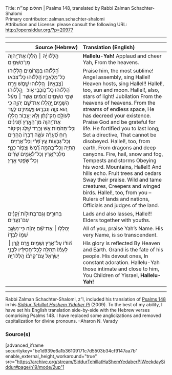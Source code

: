 <html>
<head></head>
<body>
Title: תהלים קמ״ח | Psalms 148, translated by Rabbi Zalman Schachter-Shalomi<br />
Primary contributor: zalman.schachter-shalomi<br />
Attribution and License: please consult the following URL: <a href="http://opensiddur.org/?p=20977">http://opensiddur.org/?p=20977</a>
<p />
<hr />

<table style="margin-left: auto;margin-right: auto;" class="draggable">
<thead><tr><th id="x" style="text-align: right;">Source (Hebrew)</th><th style="text-align: left;">Translation (English)</th></tr></thead>
<tbody>
<tr><td style="vertical-align:top;" width="46%">
<div class="liturgy"><span lang="he">
הַ֥לְלוּ יָ֨הּ ׀ 
הַֽלְל֣וּ אֶת־יְ֭הוָה 
מִן־הַשָּׁמַ֑יִם 
</span></div></td>
 
<td style="vertical-align:top;" width="53%">
<div class="english">
<strong>Hallelu-Yah!</strong>
Applaud and cheer Yah, 
From the heavens.
</div></td></tr>


<tr><td style="vertical-align:top;" width="46%">
<div class="liturgy"><span lang="he">
הַֽ֝לְל֗וּהוּ בַּמְּרוֹמִֽים׃
הַֽלְל֥וּהוּ כָל־מַלְאָכָ֑יו 
הַֽ֝לְל֗וּהוּ כָּל־צבאו [צְבָאָֽיו׃]&nbsp;
הַֽ֭לְלוּהוּ שֶׁ֣מֶשׁ וְיָרֵ֑חַ 
הַ֝לְל֗וּהוּ כָּל־כּ֥וֹכְבֵי אֽוֹר׃
&nbsp;
הַֽ֭לְלוּהוּ שְׁמֵ֣י הַשָּׁמָ֑יִם 
וְ֝הַמַּ֗יִם אֲשֶׁ֤ר ׀ מֵעַ֬ל הַשָּׁמָֽיִם׃
יְֽ֭הַֽלְלוּ אֶת־שֵׁ֣ם יְהוָ֑ה 
כִּ֤י ה֭וּא צִוָּ֣ה וְנִבְרָֽאוּ׃
וַיַּעֲמִידֵ֣ם לָעַ֣ד לְעוֹלָ֑ם 
חָק־נָ֝תַ֗ן 
וְלֹ֣א יַעֲבֽוֹר׃
הַֽלְל֣וּ אֶת־יְ֭הוָה מִן־הָאָ֑רֶץ 
תַּ֝נִּינִ֗ים וְכָל־תְּהֹמֽוֹת׃
אֵ֣שׁ וּ֭בָרָד שֶׁ֣לֶג וְקִיט֑וֹר 
ר֥וּחַ סְ֝עָרָ֗ה 
עֹשָׂ֥ה דְבָרֽוֹ׃
הֶהָרִ֥ים 
וְכָל־גְּבָע֑וֹת 
עֵ֥ץ פְּ֝רִ֗י וְכָל־אֲרָזִֽים׃
&nbsp;
הַֽחַיָּ֥ה וְכָל־בְּהֵמָ֑ה 
רֶ֝֗מֶשׂ וְצִפּ֥וֹר כָּנָֽף׃
&nbsp;
מַלְכֵי־אֶ֭רֶץ וְכָל־לְאֻמִּ֑ים 
שָׂ֝רִ֗ים וְכָל־שֹׁ֥פְטֵי אָֽרֶץ׃
</span></div></td>
 
<td style="vertical-align:top;" width="53%">
<div class="english">
Praise him, the most sublime! 
Angel assembly, sing Hallel!
Heaven hosts, sing Hallel!!
Hallel!, too, sun and moon. 
Hallel!, also, stars of light!
Jubilation 
From the heavens of heavens. 
From the streams of endless space, 
He has decreed your existence.
Praise God and be grateful for life.
He fortified you to last long; 
Set a directive, 
That cannot be disobeyed.
Hallel!, too, from earth, 
From dragons and deep canyons.
Fire, hail, snow and fog, 
Tempests and storms 
Obeying his word.
Mountains, Hallel!! 
And hills echo. 
Fruit trees and cedars 
Sway their praise.
Wild and tame creatures, 
Creepers and winged birds.
Hallel!, too, from you – 
Rulers of lands and nations, 
Officials and judges of the land.
</div></td></tr>


<tr><td style="vertical-align:top;" width="46%">
<div class="liturgy"><span lang="he">
בַּחוּרִ֥ים וְגַם־בְּתוּל֑וֹת 
זְ֝קֵנִ֗ים עִם־נְעָרִֽים׃
</span></div></td>
 
<td style="vertical-align:top;" width="53%">
<div class="english">
Lads and also lasses, Hallel!! 
Elders together with youths.
</div></td></tr>


<tr><td style="vertical-align:top;" width="46%">
<div class="liturgy"><span lang="he">
יְהַלְל֤וּ ׀ אֶת־שֵׁ֬ם יְהוָ֗ה 
כִּֽי־נִשְׂגָּ֣ב שְׁמ֣וֹ לְבַדּ֑וֹ 
</span></div></td>
 
<td style="vertical-align:top;" width="53%">
<div class="english">
All of you, praise Yah’s Name. 
His very Name, is so transcendent.
</div></td></tr>


<tr><td style="vertical-align:top;" width="46%">
<div class="liturgy"><span lang="he">
ה֝וֹד֗וֹ 
עַל־אֶ֥רֶץ וְשָׁמָֽיִם׃
וַיָּ֤רֶם קֶ֨רֶן ׀ לְעַמּ֡וֹ 
תְּהִלָּ֤ה 
לְֽכָל־חֲסִידָ֗יו 
לִבְנֵ֣י יִ֭שְׂרָאֵל 
עַֽם־קְרֹב֗וֹ הַֽלְלוּ־יָֽהּ׃
</span></div></td>
 
<td style="vertical-align:top;" width="53%">
<div class="english">
His glory is reflected 
By Heaven and Earth.
Grand is the fate of his people. 
His devout ones, 
In constant adoration.
Hallelu-Yah those intimate and close to him, 
You Children of Yisrael, <strong>Hallelu-Yah!</strong>
</div></td></tr>
</tbody></table>

<hr />

Rabbi Zalman Schachter-Shalomi, z”l, included his translation of <a href="https://en.wikipedia.org/wiki/Psalms_148">Psalms 148</a> in his <em><a href="https://opensiddur.org/siddurim/ha-ari/neo-hasidut/reb-zalmans-open-siddur-tehillat-hashem/">Siddur Tehillat Hashem Yidaber Pi</a></em> (2009). To the best of my ability, I have set his English translation side-by-side with the Hebrew verses comprising Psalms 148. I have replaced some anglicizations and removed capitalization for divine pronouns. –Aharon N. Varady

<h3>Source(s)</h3>

[advanced_iframe securitykey="be1d939e6a1b36109171c7d5503b34cf9147aa7b" enable_external_height_workaround="true" src="https://archive.org/stream/SiddurTehillatHaShemYedaberPiWeekdaySiddur#page/n19/mode/2up"]
</body>
</html>